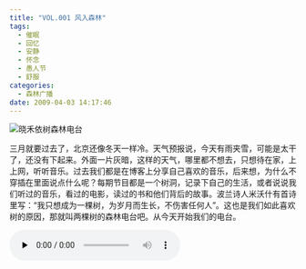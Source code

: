 ```yaml
---
title: "VOL.001 风入森林"
tags:
  - 催眠
  - 回忆
  - 安静
  - 怀念
  - 愚人节
  - 舒服
categories:
  - 森林广播
date: 2009-04-03 14:17:46
---
```


![晓禾依树森林电台](../../../images/radiocover/radio_001.jpg) 

三月就要过去了，北京还像冬天一样冷。天气预报说，今天有雨夹雪，可能是太干了，还没有下起来。外面一片灰暗，这样的天气，哪里都不想去，只想待在家，上上网，听听音乐。过去我们都是在博客上分享自己喜欢的音乐，后来想，为什么不穿插在里面说点什么呢？每期节目都是一个树洞，记录下自己的生活，或者说说我们听过的音乐，看过的电影，读过的书和他们背后的故事。波兰诗人米沃什有首诗里写：“我只想成为一棵树，为岁月而生长，不伤害任何人”。这也是我们如此喜欢树的原因，那就叫两棵树的森林电台吧。从今天开始我们的电台。   

<audio id="audio" controls="" preload="none">
  <source id="mp3" src="http://www.coletree.com/radio/coletree_radio_001.mp3">
</audio>
